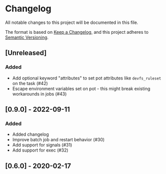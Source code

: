 # Changelog
All notable changes to this project will be documented in this file.

The format is based on [Keep a Changelog](https://keepachangelog.com/en/1.0.0/),
and this project adheres to [Semantic Versioning](https://semver.org/spec/v2.0.0.html).

## [Unreleased]

### Added

- Add optional keyword "attributes" to set pot attributes like `devfs_ruleset` on the task (#42)
- Escape environment variables set on pot - this might break existing workarounds in jobs (#43)

## [0.9.0] - 2022-09-11

### Added
- Added changelog
- Improve batch job and restart behavior (#30)
- Add support for signals (#31)
- Add support for exec (#32)

## [0.6.0] - 2020-02-17
